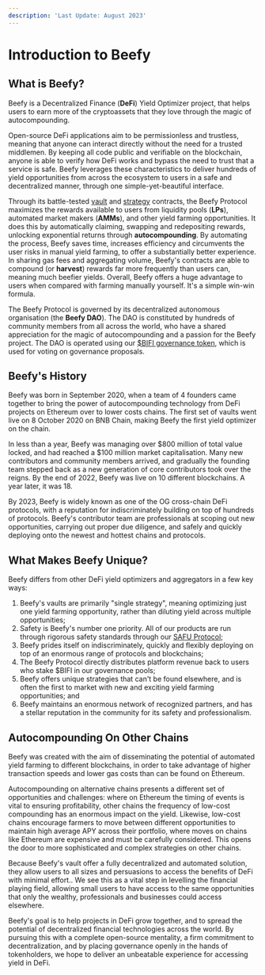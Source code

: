 ```yaml
---
description: 'Last Update: August 2023'
---
```


# Introduction to Beefy

## What is Beefy?

Beefy is a Decentralized Finance (**DeFi**) Yield Optimizer project, that helps users to earn more of the cryptoassets that they love through the magic of autocompounding.&#x20;

Open-source DeFi applications aim to be permissionless and trustless, meaning that anyone can interact directly without the need for a trusted middlemen. By keeping all code public and verifiable on the blockchain, anyone is able to verify how DeFi works and bypass the need to trust that a service is safe. Beefy leverages these characteristics to deliver hundreds of yield opportunities from across the ecosystem to users in a safe and decentralized manner, through one simple-yet-beautiful interface.&#x20;

Through its battle-tested [vault](../products/vaults.md) and [strategy](../products/strategies.md) contracts, the Beefy Protocol maximizes the rewards available to users from liquidity pools (**LPs**), automated market makers (**AMMs**), and other yield farming opportunities. It does this by automatically claiming, swapping and redepositing rewards, unlocking exponential returns through **autocompounding**. By automating the process, Beefy saves time, increases efficiency and circumvents the user risks in manual yield farming, to offer a substantially better experience. In sharing gas fees and aggregating volume, Beefy's contracts are able to compound (or **harvest**) rewards far more frequently than users can, meaning much beefier yields. Overall, Beefy offers a huge advantage to users when compared with farming manually yourself. It's a simple win-win formula.

The Beefy Protocol is governed by its decentralized autonomous organisation (the **Beefy DAO**). The DAO is constituted by hundreds of community members from all across the world, who have a shared appreciation for the magic of autocompounding and a passion for the Beefy project. The DAO is operated using our [$BIFI governance token](bifi-token/tokenomics-and-governance.md), which is used for voting on governance proposals.

## Beefy's History

Beefy was born in September 2020, when a team of 4 founders came together to bring the power of autocompounding technology from DeFi projects on Ethereum over to lower costs chains. The first set of vaults went live on 8 October 2020 on BNB Chain, making Beefy the first yield optimizer on the chain.&#x20;

In less than a year, Beefy was managing over $800 million of total value locked, and had reached a $100 million market capitalisation. Many new contributors and community members arrived, and gradually the founding team stepped back as a new generation of core contributors took over the reigns. By the end of 2022, Beefy was live on 10 different blockchains. A year later, it was 18.

By 2023, Beefy is widely known as one of the OG cross-chain DeFi protocols, with a reputation for indiscriminately building on top of hundreds of protocols. Beefy's contributor team are professionals at scoping out new opportunities, carrying out proper due diligence, and safely and quickly deploying onto the newest and hottest chains and protocols.

## What Makes Beefy Unique?

Beefy differs from other DeFi yield optimizers and aggregators in a few key ways:

1. Beefy's vaults are primarily "single strategy", meaning optimizing just one yield farming opportunity, rather than diluting yield across multiple opportunities;
2. Safety is Beefy's number one priority. All of our products are run through rigorous safety standards through our [SAFU Protocol](../safu-protocol/beefy-safu-practices.md);
3. Beefy prides itself on indiscriminately, quickly and flexibly deploying on top of an enormous range of protocols and blockchains;
4. The Beefy Protocol directly distributes platform revenue back to users who stake $BIFI in our governance pools;
5. Beefy offers unique strategies that can't be found elsewhere, and is often the first to market with new and exciting yield farming opportunities; and&#x20;
6. Beefy maintains an enormous network of recognized partners, and has a stellar reputation in the community for its safety and professionalism.

## Autocompounding On Other Chains <a href="#a8cb" id="a8cb"></a>

Beefy was created with the aim of disseminating the potential of automated yield farming to different blockchains, in order to take advantage of higher transaction speeds and lower gas costs than can be found on Ethereum.&#x20;

Autocompounding on alternative chains presents a different set of opportunities and challenges: where on Ethereum the timing of events is vital to ensuring profitability, other chains the frequency of low-cost compounding has an enormous impact on the yield. Likewise, low-cost chains encourage farmers to move between different opportunities to maintain high average APY across their portfolio, where moves on chains like Ethereum are expensive and must be carefully considered. This opens the door to more sophisticated and complex strategies on other chains.

Because Beefy's vault offer a fully decentralized and automated solution, they allow users to all sizes and persuasions to access the benefits of DeFi with minimal effort.. ‌We‌ ‌see‌ ‌this‌ ‌as‌ ‌a‌ ‌vital ‌step‌ ‌in ‌levelling ‌the‌ ‌financial playing‌ ‌field,‌ ‌allowing‌ ‌small‌ ‌users ‌to‌ ‌have‌ ‌access‌ ‌to‌ ‌the‌ ‌same‌ ‌opportunities‌ ‌that‌ ‌only the wealthy, professionals and businesses could access elsewhere.

Beefy's goal is to help projects in DeFi grow together, and to spread the potential of decentralized financial technologies across the world. By pursuing this with a complete open-source mentality, a firm commitment to decentralization, and by placing governance openly in the hands of tokenholders, we hope to deliver an unbeatable experience for accessing yield in DeFi.
